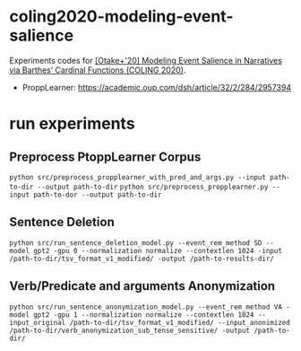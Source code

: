 # coling2020-modeling-event-salience
Experiments codes for [[Otake+'20] Modeling Event Salience in Narratives via Barthes’ Cardinal Functions (COLING 2020)]( https://www.aclweb.org/anthology/2020.coling-main.160/).
- ProppLearner: https://academic.oup.com/dsh/article/32/2/284/2957394
# run experiments
## Preprocess PtoppLearner Corpus
`python src/preprocess_propplearner_with_pred_and_args.py --input path-to-dir --output path-to-dir`
`python src/preprocess_propplearner.py --input path-to-dor --output path-to-dir`
## Sentence Deletion
`python src/run_sentence_deletion_model.py --event_rem_method SD --model gpt2 -gpu 0 --normalization normalize --contextlen 1024 -input /path-to-dir/tsv_format_v1_modified/ -output /path-to-results-dir/`

## Verb/Predicate and arguments Anonymization
`python src/run_sentence_anonymization_model.py --event_rem_method VA -model gpt2 -gpu 1 --normalization normalize --contextlen 1024 --input_original /path-to-dir/tsv_format_v1_modified/ --input_anonimized /path-to-dir/verb_anonymization_sub_tense_sensitive/ -output /path-to-dir/`
